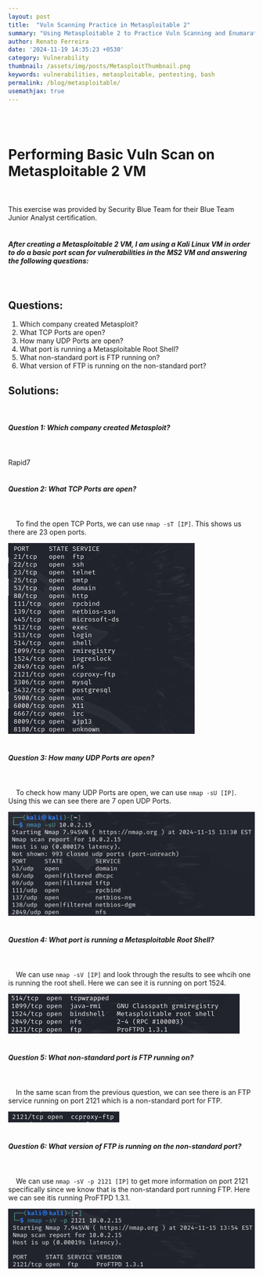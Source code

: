 ```yaml
---
layout: post
title:  "Vuln Scanning Practice in Metasploitable 2"
summary: "Using Metasploitable 2 to Practice Vuln Scanning and Enumaration"
author: Renato Ferreira
date: '2024-11-19 14:35:23 +0530'
category: Vulnerability
thumbnail: /assets/img/posts/MetasploitThumbnail.png
keywords: vulnerabilities, metasploitable, pentesting, bash
permalink: /blog/metasploitable/
usemathjax: true
---
```


<br><br>

# Performing Basic Vuln Scan on Metasploitable 2 VM
<br><br>
This exercise was provided by Security Blue Team for their Blue Team Junior Analyst certification.
<br><br>

##### After creating a Metasploitable 2 VM, I am using a Kali Linux VM in order to do a basic port scan for vulnerabilities in the MS2 VM and answering the following questions:
<br>

## Questions:

1. Which company created Metasploit?
2. What TCP Ports are open?
3. How many UDP Ports are open?
4. What port is running a Metasploitable Root Shell?
5. What non-standard port is FTP running on?
6. What version of FTP is running on the non-standard port?

## Solutions:
<br>

##### Question 1: Which company created Metasploit?
<br>

Rapid7
<br><br>

##### Question 2: What TCP Ports are open?
<br>

&nbsp;&nbsp;&nbsp;&nbsp;To find the open TCP Ports, we can use `nmap -sT [IP]`. This shows us there are 23 open ports.
<br>

![img-description](/assets/img/posts/MS2IMG1.png)
<br><br>

##### Question 3: How many UDP Ports are open?
<br>

&nbsp;&nbsp;&nbsp;&nbsp;To check how many UDP Ports are open, we can use `nmap -sU [IP]`. Using this we can see there are 7 open UDP Ports.
<br>

![img-description](/assets/img/posts/MS2IMG2.png)
<br><br>

##### Question 4: What port is running a Metasploitable Root Shell?
<br>

&nbsp;&nbsp;&nbsp;&nbsp;We can use `nmap -sV [IP]` and look through the results to see whcih one is running the root shell. Here we can see it is running on port 1524.
<br>

![img-description](/assets/img/posts/MS2IMG3.png)
<br><br>

##### Question 5: What non-standard port is FTP running on?
<br>

&nbsp;&nbsp;&nbsp;&nbsp;In the same scan from the previous question, we can see there is an FTP service running on port 2121 which is a non-standard port for FTP.
<br>

![img-description](/assets/img/posts/MS2IMG4.png)
<br><br>

##### Question 6: What version of FTP is running on the non-standard port?
<br>

&nbsp;&nbsp;&nbsp;&nbsp;We can use `nmap -sV -p 2121 [IP]` to get more information on port 2121 specifically since we know that is the non-standard port running FTP. Here we can see itis running ProFTPD 1.3.1.
<br>

![img-description](/assets/img/posts/MS2IMG5.png)
<br><br>
